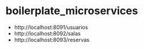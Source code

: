 # boilerplate_microservices

- http://localhost:8091/usuarios
- http://localhost:8092/salas
- http://localhost:8093/reservas

